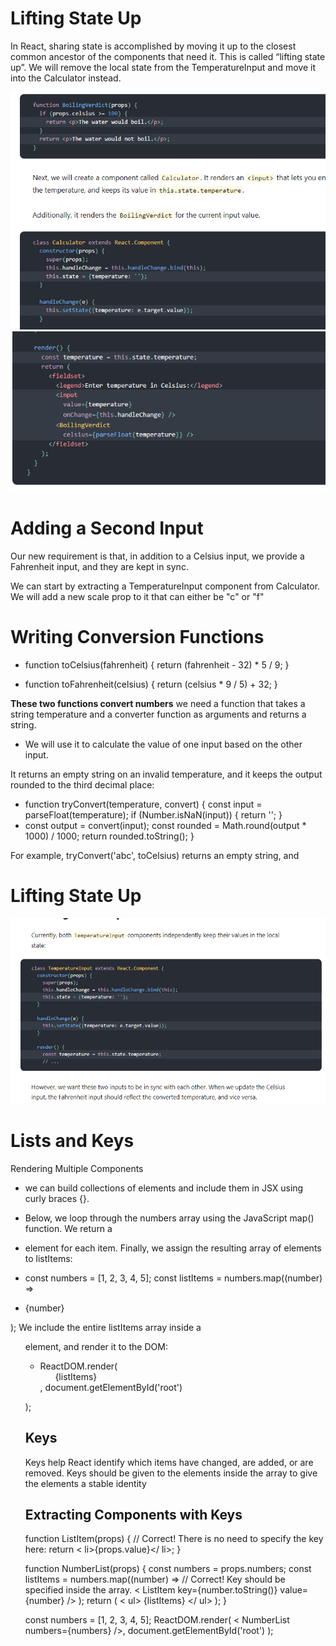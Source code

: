 # Lifting State Up
In React, sharing state is accomplished by moving it up to the closest common ancestor of the components that need it. This is called “lifting state up”. We will remove the local state from the TemperatureInput and move it into the Calculator instead.

![img](rr2.png)
![img](rr1.png)

# Adding a Second Input
Our new requirement is that, in addition to a Celsius input, we provide a Fahrenheit input, and they are kept in sync.

We can start by extracting a TemperatureInput component from Calculator. We will add a new scale prop to it that can either be "c" or "f"

# Writing Conversion Functions
 * function toCelsius(fahrenheit) {
  return (fahrenheit - 32) * 5 / 9;
}

* function toFahrenheit(celsius) {
  return (celsius * 9 / 5) + 32;
}

**These two functions convert numbers**
we need a function that takes a string temperature and a converter function as arguments and returns a string.
* We will use it to calculate the value of one input based on the other input.

It returns an empty string on an invalid temperature, and it keeps the output rounded to the third decimal place:

* function tryConvert(temperature, convert) {
  const input = parseFloat(temperature);
  if (Number.isNaN(input)) {
    return '';
  }
 * const output = convert(input);
  const rounded = Math.round(output * 1000) / 1000;
  return rounded.toString();
}

For example, tryConvert('abc', toCelsius) returns an empty string, and

# Lifting State Up

![img](rr3.png)


# Lists and Keys
Rendering Multiple Components
* we can build collections of elements and include them in JSX using curly braces {}.

* Below, we loop through the numbers array using the JavaScript map() function. We return a <li> element for each item. Finally, we assign the resulting array of elements to listItems:

* const numbers = [1, 2, 3, 4, 5];
const listItems = numbers.map((number) =>
  <li>{number}</li>
);
We include the entire listItems array inside a <ul> element, and render it to the DOM:

* ReactDOM.render(
  <ul>{listItems}</ul>,
  document.getElementById('root')
);

## Keys
Keys help React identify which items have changed, are added, or are removed. Keys should be given to the elements inside the array to give the elements a stable identity

## Extracting Components with Keys
function ListItem(props) {
  // Correct! There is no need to specify the key here:
  return < li>{props.value}</ li>;
}

function NumberList(props) {
  const numbers = props.numbers;
  const listItems = numbers.map((number) =>
    // Correct! Key should be specified inside the array.
    < ListItem key={number.toString()} value={number} />
  );
  return (
    < ul>
      {listItems}
    </ ul>
  );
}

const numbers = [1, 2, 3, 4, 5];
ReactDOM.render(
  < NumberList numbers={numbers} />,
  document.getElementById('root')
);